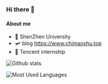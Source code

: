### Hi there 👋

#### About me

- 🏫 ShenZhen University
- 🛩️ blog  https://www.chimaoshu.top
- 🏢 Tencent internship

![Github stats](https://github-readme-stats.vercel.app/api?username=chimaoshu&show_icons=true&theme=tokyonight)

![Most Used Languages](https://github-readme-stats.vercel.app/api/top-langs/?username=chimaoshu&count_private=false&layout=compact&langs_count=6&theme=tokyonight&hide=html,css)

<!-- waka-box start -->
<!-- #### <a href="https://gist.github.com/e235103f6d3ace58395a9ff863c34467" target="_blank">📊 Weekly development breakdown</a> -->
<!-- Powered by https://github.com/YouEclipse/waka-box-go . -->
<!-- waka-box end -->


